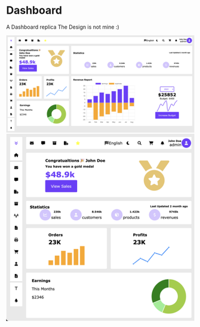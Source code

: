 # Dashboard
A Dashboard replica
The Design is not mine :)

![ScreenShot](/snapshots/full-screen.png?raw=true "Full Screen")
![ScreenShot](/snapshots/small-screen.png?raw=true "Small Screen")
